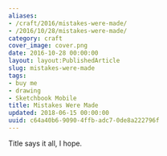 ```yaml
---
aliases:
- /craft/2016/mistakes-were-made/
- /2016/10/28/mistakes-were-made/
category: craft
cover_image: cover.png
date: 2016-10-28 00:00:00
layout: layout:PublishedArticle
slug: mistakes-were-made
tags:
- buy me
- drawing
- Sketchbook Mobile
title: Mistakes Were Made
updated: 2018-06-15 00:00:00
uuid: c64a40b6-9090-4ffb-adc7-0de8a222796f
---
```


Title says it all, I hope.